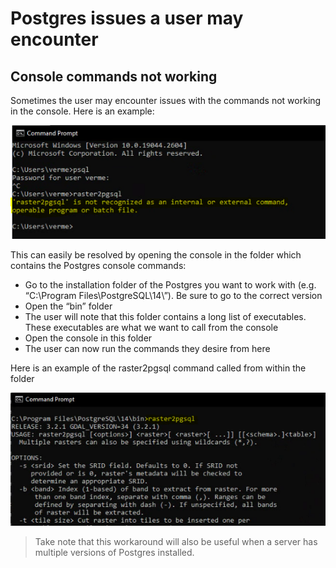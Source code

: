 # Postgres issues a user may encounter

## Console commands not working

Sometimes the user may encounter issues with the commands not working in the console. Here is an example:

![Issue commands](img/issue-commands.png)

This can easily be resolved by opening the console in the folder which contains the Postgres console commands:
- Go to the installation folder of the Postgres you want to work with (e.g. “C:\Program Files\PostgreSQL\14\”). Be sure to go to the correct version
- Open the “bin” folder
- The user will note that this folder contains a long list of executables. These executables are what we want to call from the console
- Open the console in this folder
- The user can now run the commands they desire from here

Here is an example of the raster2pgsql command called from within the folder

![Issue commands working](img/issue-commands-working.png)

> Take note that this workaround will also be useful when a server has multiple versions of Postgres installed.
